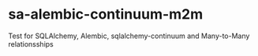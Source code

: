 sa-alembic-continuum-m2m
========================

Test for SQLAlchemy, Alembic, sqlalchemy-continuum and Many-to-Many relationsships
